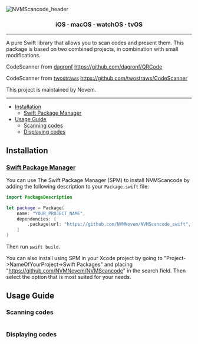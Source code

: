 ![NVMScancode_header](https://github.com/NVMNovem/NVMScancode_swift/assets/44820440/91714983-a699-43b7-ada9-a67ffdc27838)


<h3 align="center">iOS · macOS · watchOS · tvOS</h3>

---

A pure Swift library that allows you to scan codes and present them.
This package is based on two combined projects, in combination with small modifications.

CodeScanner from [dagronf](https://github.com/dagronf)
https://github.com/dagronf/QRCode

CodeScanner from [twostraws](https://github.com/twostraws)
https://github.com/twostraws/CodeScanner

This project is maintained by Novem.

---

- [Installation](#installation)
  - [Swift Package Manager](#swift-package-manager)
- [Usage Guide](#usage-guide)
  - [Scanning codes](#scanning-codes)
  - [Displaying codes](#displaying-codes)

## Installation

### [Swift Package Manager](https://swift.org/package-manager/)

You can use The Swift Package Manager (SPM) to install NVMScancode by adding the following description to your `Package.swift` file:

```swift
import PackageDescription

let package = Package(
    name: "YOUR_PROJECT_NAME",
    dependencies: [
        .package(url: "https://github.com/NVMNovem/NVMScancode_swift", from: "1.0.0"),
    ]
)
```
Then run `swift build`. 

You can also install using SPM in your Xcode project by going to 
"Project->NameOfYourProject->Swift Packages" and placing "https://github.com/NVMNovem/NVMScancode" in the 
search field. Then select the option that is most suited for your needs.


## Usage Guide

### Scanning codes
```swift

```

### Displaying codes
```swift

```
